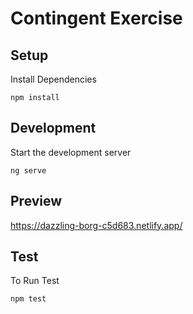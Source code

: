 # Contingent Exercise

## Setup

Install Dependencies

`npm install`

## Development

Start the development server

`ng serve`

## Preview

https://dazzling-borg-c5d683.netlify.app/

## Test

To Run Test

`npm test`